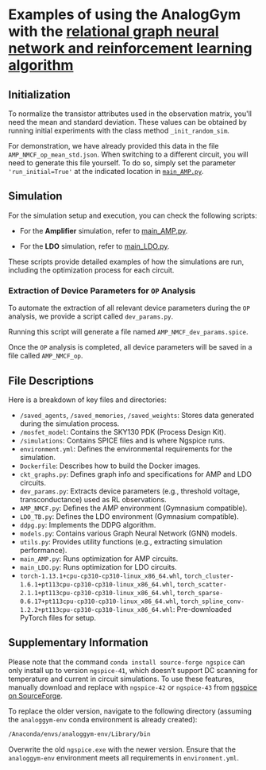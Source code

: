 # **Examples of using the AnalogGym with the [relational graph neural network and reinforcement learning algorithm](https://github.com/ChrisZonghaoLi/sky130_ldo_rl)**



## Initialization
To normalize the transistor attributes used in the observation matrix, you'll need the mean and standard deviation. 
These values can be obtained by running initial experiments with the class method `_init_random_sim`. 

For demonstration, we have already provided this data in the file `AMP_NMCF_op_mean_std.json`. 
When switching to a different circuit, you will need to generate this file yourself. 
To do so, simply set the parameter `'run_initial=True'` at the indicated location in [`main_AMP.py`](https://github.com/CODA-Team/AnalogGym/blob/main/RGNN_RL/main_AMP.py#L32).


## Simulation

For the simulation setup and execution, you can check the following scripts:

- For the **Amplifier** simulation, refer to [main_AMP.py](https://github.com/CODA-Team/AnalogGym/blob/main/RGNN_RL/main_AMP.py).


- For the **LDO** simulation, refer to [main_LDO.py](https://github.com/CODA-Team/AnalogGym/blob/main/RGNN_RL/main_LDO.py).


These scripts provide detailed examples of how the simulations are run, including the optimization process for each circuit.


### Extraction of Device Parameters for `OP` Analysis

To automate the extraction of all relevant device parameters during the `OP` analysis, we provide a script called `dev_params.py`. 

Running this script will generate a file named `AMP_NMCF_dev_params.spice`. 

Once the `OP` analysis is completed, all device parameters will be saved in a file called `AMP_NMCF_op`.

## File Descriptions

Here is a breakdown of key files and directories:

- `/saved_agents`, `/saved_memories`, `/saved_weights`: Stores data generated during the simulation process.
- `/mosfet_model`: Contains the SKY130 PDK (Process Design Kit).
- `/simulations`: Contains SPICE files and is where Ngspice runs.
- `environment.yml`: Defines the environmental requirements for the simulation.
- `Dockerfile`: Describes how to build the Docker images.
- `ckt_graphs.py`: Defines graph info and specifications for AMP and LDO circuits.
- `dev_params.py`: Extracts device parameters (e.g., threshold voltage, transconductance) used as RL observations.
- `AMP_NMCF.py`: Defines the AMP environment (Gymnasium compatible).
- `LDO_TB.py`: Defines the LDO environment (Gymnasium compatible).
- `ddpg.py`: Implements the DDPG algorithm.
- `models.py`: Contains various Graph Neural Network (GNN) models.
- `utils.py`: Provides utility functions (e.g., extracting simulation performance).
- `main_AMP.py`: Runs optimization for AMP circuits.
- `main_LDO.py`: Runs optimization for LDO circuits.
- `torch-1.13.1+cpu-cp310-cp310-linux_x86_64.whl`, `torch_cluster-1.6.1+pt113cpu-cp310-cp310-linux_x86_64.whl`, `torch_scatter-2.1.1+pt113cpu-cp310-cp310-linux_x86_64.whl`, `torch_sparse-0.6.17+pt113cpu-cp310-cp310-linux_x86_64.whl`, `torch_spline_conv-1.2.2+pt113cpu-cp310-cp310-linux_x86_64.whl`: Pre-downloaded PyTorch files for setup.

## Supplementary Information

Please note that the command `conda install source-forge ngspice` can only install up to version `ngspice-41`, which doesn’t support DC scanning for temperature and current in circuit simulations. To use these features, manually download and replace with `ngspice-42` or `ngspice-43` from [ngspice on SourceForge](https://sourceforge.net/projects/ng-spice-rework/files/ng-spice-rework/43/).

To replace the older version, navigate to the following directory (assuming the `analoggym-env` conda environment is already created):

```bash
/Anaconda/envs/analoggym-env/Library/bin
```
Overwrite the old `ngspice.exe` with the newer version. Ensure that the `analoggym-env` environment meets all requirements in `environment.yml`.
